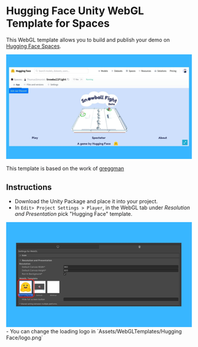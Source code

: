 # Hugging Face Unity WebGL Template for Spaces

This WebGL template allows you to build and publish your demo on [Hugging Face Spaces](https://huggingface.co/spaces).

<img src="./assets/images/webgl.jpg" alt="Snowball Fight"/>

This template is based on the work of [greggman](https://greggman.github.io/better-unity-webgl-template/)


## Instructions
- Download the Unity Package and place it into your project.
- In `Edit> Project Settings > Player`, in the WebGL tab under *Resolution and Presentation* pick "Hugging Face" template.
<img src="./assets/images/screenshot.jpg" alt="Snowball Fight"/>
- You can change the loading logo in `Assets/WebGLTemplates/Hugging Face/logo.png`


